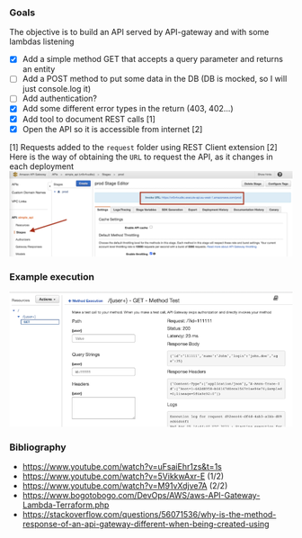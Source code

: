 
### Goals
The objective is to build an API served by API-gateway and with some lambdas listening

 - [X] Add a simple method GET that accepts a query parameter and returns an entity
 - [ ] Add a POST method to put some data in the DB (DB is mocked, so I will just console.log it)
 - [ ] Add authentication?
 - [X] Add some different error types in the return (403, 402...)
 - [X] Add tool to document REST calls [1]
 - [X] Open the API so it is accessible from internet [2]

[1] Requests added to the `request` folder using REST Client extension
[2] Here is the way of obtaining the `URL` to request the API, as it changes in each deployment
![](images/get_execution_url.png)

### Example execution
![](images/execution1.png)
### Bibliography
- https://www.youtube.com/watch?v=uFsaiEhr1zs&t=1s
- https://www.youtube.com/watch?v=5VikkwAxr-E (1/2)
- https://www.youtube.com/watch?v=M91vXdjve7A (2/2)
- https://www.bogotobogo.com/DevOps/AWS/aws-API-Gateway-Lambda-Terraform.php
- https://stackoverflow.com/questions/56071536/why-is-the-method-response-of-an-api-gateway-different-when-being-created-using